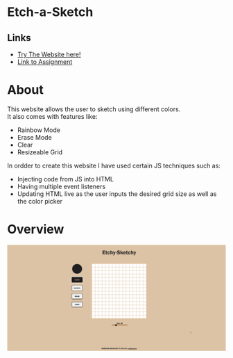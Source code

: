 # Etch-a-Sketch

## Links
* [Try The Website here!](https://madspecco.github.io/etchy-sketchy/)
* [Link to Assignment](https://github.com/madspecco/etchy-sketchy)

# About
This website allows the user to sketch using different colors. \
It also comes with features like:
- Rainbow Mode
- Erase Mode
- Clear
- Resizeable Grid

In ordder to create this website I have used certain JS techniques such as:
- Injecting code from JS into HTML
- Having multiple event listeners
- Updating HTML live as the user inputs the desired grid size as well as the color picker

# Overview
<img src="./images/preview.png">